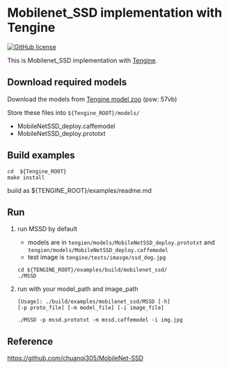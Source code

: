 # Mobilenet_SSD implementation with Tengine

[![GitHub license](http://OAID.github.io/pics/apache_2.0.svg)](./LICENSE)

This is Mobilenet_SSD implementation with [Tengine](https://github.com/OAID/Tengine).


## Download required models
Download the models from [Tengine model zoo](https://pan.baidu.com/s/1LXZ8vOdyOo50IXS0CUPp8g) (psw: 57vb)

Store these files into `${Tengine_ROOT}/models/`
- MobileNetSSD_deploy.caffemodel
- MobileNetSSD_deploy.prototxt


## Build examples
```
cd  ${Tengine_ROOT}
make install
```
build as ${TENGINE_ROOT}/examples/readme.md

## Run

1. run MSSD by default
    - models are in `tengien/models/MobileNetSSD_deploy.prototxt` and `tengien/models/MobileNetSSD_deploy.caffemodel`
    - test image is `tengine/tests/imasge/ssd_dog.jpg`
    ```
    cd ${TENGINE_ROOT}/examples/build/mobilenet_ssd/
    ./MSSD
    ``````

2. run with your model_path and image_path
    ```
    [Usage]: ./build/examples/mobilenet_ssd/MSSD [-h]
   [-p proto_file] [-m model_file] [-i image_file]

    ./MSSD -p mssd.prototxt -m mssd.caffemodel -i img.jpg
    ```

## Reference
https://github.com/chuanqi305/MobileNet-SSD
